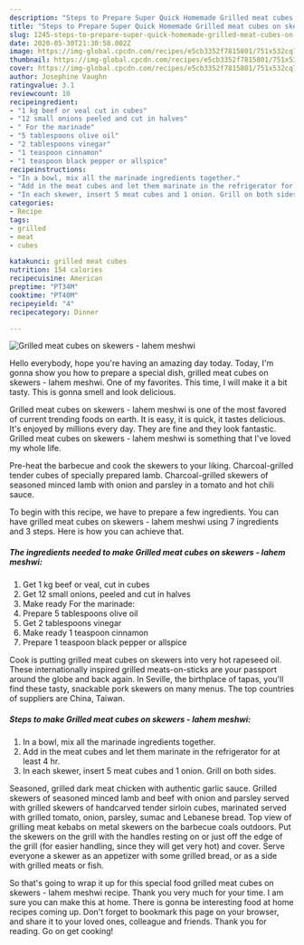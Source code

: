 ```yaml
---
description: "Steps to Prepare Super Quick Homemade Grilled meat cubes on skewers - lahem meshwi"
title: "Steps to Prepare Super Quick Homemade Grilled meat cubes on skewers - lahem meshwi"
slug: 1245-steps-to-prepare-super-quick-homemade-grilled-meat-cubes-on-skewers-lahem-meshwi
date: 2020-05-30T21:30:58.002Z
image: https://img-global.cpcdn.com/recipes/e5cb3352f7815801/751x532cq70/grilled-meat-cubes-on-skewers-lahem-meshwi-recipe-main-photo.jpg
thumbnail: https://img-global.cpcdn.com/recipes/e5cb3352f7815801/751x532cq70/grilled-meat-cubes-on-skewers-lahem-meshwi-recipe-main-photo.jpg
cover: https://img-global.cpcdn.com/recipes/e5cb3352f7815801/751x532cq70/grilled-meat-cubes-on-skewers-lahem-meshwi-recipe-main-photo.jpg
author: Josephine Vaughn
ratingvalue: 3.1
reviewcount: 10
recipeingredient:
- "1 kg beef or veal cut in cubes"
- "12 small onions peeled and cut in halves"
- " For the marinade"
- "5 tablespoons olive oil"
- "2 tablespoons vinegar"
- "1 teaspoon cinnamon"
- "1 teaspoon black pepper or allspice"
recipeinstructions:
- "In a bowl, mix all the marinade ingredients together."
- "Add in the meat cubes and let them marinate in the refrigerator for at least 4 hr."
- "In each skewer, insert 5 meat cubes and 1 onion. Grill on both sides."
categories:
- Recipe
tags:
- grilled
- meat
- cubes

katakunci: grilled meat cubes 
nutrition: 154 calories
recipecuisine: American
preptime: "PT34M"
cooktime: "PT40M"
recipeyield: "4"
recipecategory: Dinner

---
```



![Grilled meat cubes on skewers - lahem meshwi](https://img-global.cpcdn.com/recipes/e5cb3352f7815801/751x532cq70/grilled-meat-cubes-on-skewers-lahem-meshwi-recipe-main-photo.jpg)

Hello everybody, hope you're having an amazing day today. Today, I'm gonna show you how to prepare a special dish, grilled meat cubes on skewers - lahem meshwi. One of my favorites. This time, I will make it a bit tasty. This is gonna smell and look delicious.

Grilled meat cubes on skewers - lahem meshwi is one of the most favored of current trending foods on earth. It is easy, it is quick, it tastes delicious. It's enjoyed by millions every day. They are fine and they look fantastic. Grilled meat cubes on skewers - lahem meshwi is something that I've loved my whole life.

Pre-heat the barbecue and cook the skewers to your liking. Charcoal-grilled tender cubes of specially prepared lamb. Charcoal-grilled skewers of seasoned minced lamb with onion and parsley in a tomato and hot chili sauce.


To begin with this recipe, we have to prepare a few ingredients. You can have grilled meat cubes on skewers - lahem meshwi using 7 ingredients and 3 steps. Here is how you can achieve that.

<!--inarticleads1-->

##### The ingredients needed to make Grilled meat cubes on skewers - lahem meshwi:

1. Get 1 kg beef or veal, cut in cubes
1. Get 12 small onions, peeled and cut in halves
1. Make ready  For the marinade:
1. Prepare 5 tablespoons olive oil
1. Get 2 tablespoons vinegar
1. Make ready 1 teaspoon cinnamon
1. Prepare 1 teaspoon black pepper or allspice


Cook is putting grilled meat cubes on skewers into very hot rapeseed oil. These internationally inspired grilled meats-on-sticks are your passport around the globe and back again. In Seville, the birthplace of tapas, you&#39;ll find these tasty, snackable pork skewers on many menus. The top countries of suppliers are China, Taiwan. 

<!--inarticleads2-->

##### Steps to make Grilled meat cubes on skewers - lahem meshwi:

1. In a bowl, mix all the marinade ingredients together.
1. Add in the meat cubes and let them marinate in the refrigerator for at least 4 hr.
1. In each skewer, insert 5 meat cubes and 1 onion. Grill on both sides.


Seasoned, grilled dark meat chicken with authentic garlic sauce. Grilled skewers of seasoned minced lamb and beef with onion and parsley served with grilled skewers of handcarved tender sirloin cubes, marinated served with grilled tomato, onion, parsley, sumac and Lebanese bread. Top view of grilling meat kebabs on metal skewers on the barbecue coals outdoors. Put the skewers on the grill with the handles resting on or just off the edge of the grill (for easier handling, since they will get very hot) and cover. Serve everyone a skewer as an appetizer with some grilled bread, or as a side with grilled meats or fish. 

So that's going to wrap it up for this special food grilled meat cubes on skewers - lahem meshwi recipe. Thank you very much for your time. I am sure you can make this at home. There is gonna be interesting food at home recipes coming up. Don't forget to bookmark this page on your browser, and share it to your loved ones, colleague and friends. Thank you for reading. Go on get cooking!
